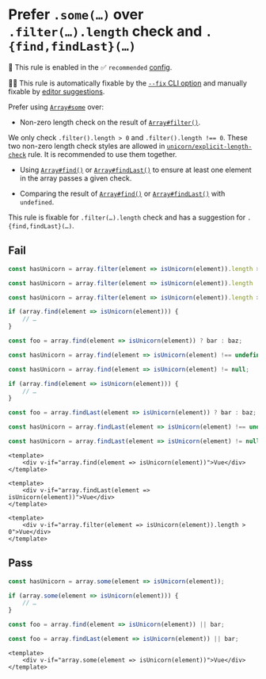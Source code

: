 # Prefer `.some(…)` over `.filter(…).length` check and `.{find,findLast}(…)`

💼 This rule is enabled in the ✅ `recommended` [config](https://github.com/sindresorhus/eslint-plugin-unicorn#preset-configs-eslintconfigjs).

🔧💡 This rule is automatically fixable by the [`--fix` CLI option](https://eslint.org/docs/latest/user-guide/command-line-interface#--fix) and manually fixable by [editor suggestions](https://eslint.org/docs/latest/use/core-concepts#rule-suggestions).

<!-- end auto-generated rule header -->
<!-- Do not manually modify this header. Run: `npm run fix:eslint-docs` -->

Prefer using [`Array#some`](https://developer.mozilla.org/en-US/docs/Web/JavaScript/Reference/Global_Objects/Array/some) over:

- Non-zero length check on the result of [`Array#filter()`](https://developer.mozilla.org/en-US/docs/Web/JavaScript/Reference/Global_Objects/Array/filter).

We only check `.filter().length > 0` and `.filter().length !== 0`. These two non-zero length check styles are allowed in [`unicorn/explicit-length-check`](./explicit-length-check.md#options) rule. It is recommended to use them together.

- Using [`Array#find()`](https://developer.mozilla.org/en-US/docs/Web/JavaScript/Reference/Global_Objects/Array/find) or [`Array#findLast()`](https://developer.mozilla.org/en-US/docs/Web/JavaScript/Reference/Global_Objects/Array/findLast) to ensure at least one element in the array passes a given check.

- Comparing the result of [`Array#find()`](https://developer.mozilla.org/en-US/docs/Web/JavaScript/Reference/Global_Objects/Array/find)  or [`Array#findLast()`](https://developer.mozilla.org/en-US/docs/Web/JavaScript/Reference/Global_Objects/Array/findLast) with `undefined`.

This rule is fixable for `.filter(…).length` check and has a suggestion for `.{find,findLast}(…)`.

## Fail

```js
const hasUnicorn = array.filter(element => isUnicorn(element)).length > 0;
```

```js
const hasUnicorn = array.filter(element => isUnicorn(element)).length !== 0;
```

```js
const hasUnicorn = array.filter(element => isUnicorn(element)).length >= 1;
```

```js
if (array.find(element => isUnicorn(element))) {
	// …
}
```

```js
const foo = array.find(element => isUnicorn(element)) ? bar : baz;
```

```js
const hasUnicorn = array.find(element => isUnicorn(element) !== undefined;
```

```js
const hasUnicorn = array.find(element => isUnicorn(element) != null;
```

```js
if (array.find(element => isUnicorn(element))) {
	// …
}
```

```js
const foo = array.findLast(element => isUnicorn(element)) ? bar : baz;
```

```js
const hasUnicorn = array.findLast(element => isUnicorn(element) !== undefined;
```

```js
const hasUnicorn = array.findLast(element => isUnicorn(element) != null;
```

```vue
<template>
	<div v-if="array.find(element => isUnicorn(element))">Vue</div>
</template>
```

```vue
<template>
	<div v-if="array.findLast(element => isUnicorn(element))">Vue</div>
</template>
```

```vue
<template>
	<div v-if="array.filter(element => isUnicorn(element)).length > 0">Vue</div>
</template>
```

## Pass

```js
const hasUnicorn = array.some(element => isUnicorn(element));
```

```js
if (array.some(element => isUnicorn(element))) {
	// …
}
```

```js
const foo = array.find(element => isUnicorn(element)) || bar;
```

```js
const foo = array.findLast(element => isUnicorn(element)) || bar;
```

```vue
<template>
	<div v-if="array.some(element => isUnicorn(element))">Vue</div>
</template>
```
